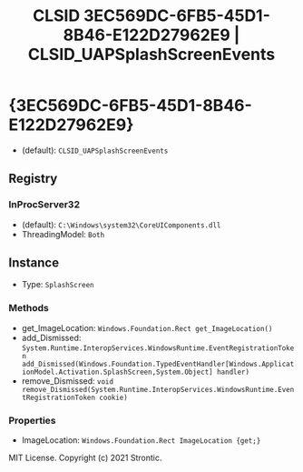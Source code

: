 ﻿---
title: "CLSID 3EC569DC-6FB5-45D1-8B46-E122D27962E9 | CLSID_UAPSplashScreenEvents"
excerpt: What is COM-Object CLSID 3EC569DC-6FB5-45D1-8B46-E122D27962E9?
---

# {3EC569DC-6FB5-45D1-8B46-E122D27962E9}

* (default): `CLSID_UAPSplashScreenEvents`

## Registry


### InProcServer32

* (default): `C:\Windows\system32\CoreUIComponents.dll`
* ThreadingModel: `Both`

## Instance

* Type: `SplashScreen`

### Methods

* get_ImageLocation: `Windows.Foundation.Rect get_ImageLocation()`
* add_Dismissed: `System.Runtime.InteropServices.WindowsRuntime.EventRegistrationToken add_Dismissed(Windows.Foundation.TypedEventHandler[Windows.ApplicationModel.Activation.SplashScreen,System.Object] handler)`
* remove_Dismissed: `void remove_Dismissed(System.Runtime.InteropServices.WindowsRuntime.EventRegistrationToken cookie)`

### Properties

* ImageLocation: `Windows.Foundation.Rect ImageLocation {get;}`

MIT License. Copyright (c) 2021 Strontic.


